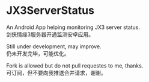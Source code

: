 # JX3ServerStatus
<p>An Android App helping monitoring JX3 server status. </br>剑侠情缘3服务器开通监测安卓应用。</p>
<p>Still under development, may improve. </br>仍未开发完毕，可能优化。</p>
<p>Fork is allowed but do not pull requestes to me, thanks. </br>可订阅，但不要向我推送合并请求，谢谢。</p>
